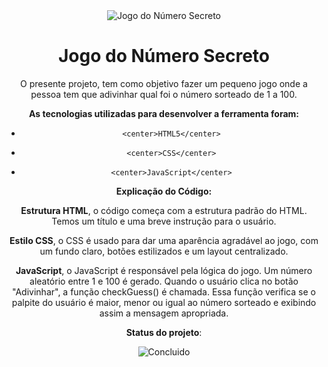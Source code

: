 <div align="center"><img src ="https://img.freepik.com/vetores-premium/um-cadeado-digital-com-numeros-nele_42077-17282.jpg" alt="Jogo do Número Secreto"</div>


<h1 align="center"> Jogo do Número Secreto </h1>



O presente projeto, tem como objetivo fazer um pequeno jogo onde a pessoa tem que adivinhar qual foi o número sorteado de 1 a 100.


**As tecnologias utilizadas para desenvolver a ferramenta foram:**

  *     <center>HTML5</center>
  
  *     <center>CSS</center>
  
  *     <center>JavaScript</center>

**Explicação do Código:**

<p align="justified"><Strong>Estrutura HTML</Strong>, o código começa com a estrutura padrão do HTML. Temos um título e uma breve instrução para o usuário.</p>

<p align="justified"><Strong>Estilo CSS</Strong>, o CSS é usado para dar uma aparência agradável ao jogo, com um fundo claro, botões estilizados e um layout centralizado.</p>

<p align="justified"><Strong>JavaScript</Strong>, o JavaScript é responsável pela lógica do jogo. Um número aleatório entre 1 e 100 é gerado. Quando o usuário clica no botão "Adivinhar", a função checkGuess() é chamada. Essa função verifica se o palpite do usuário é maior, menor ou igual ao número sorteado e exibindo assim a mensagem apropriada.</p>

**Status do projeto**: 

![Concluido](https://img.shields.io/badge/Concluido%20-%20Projeto%20Finalizado%20-%20Verde)
